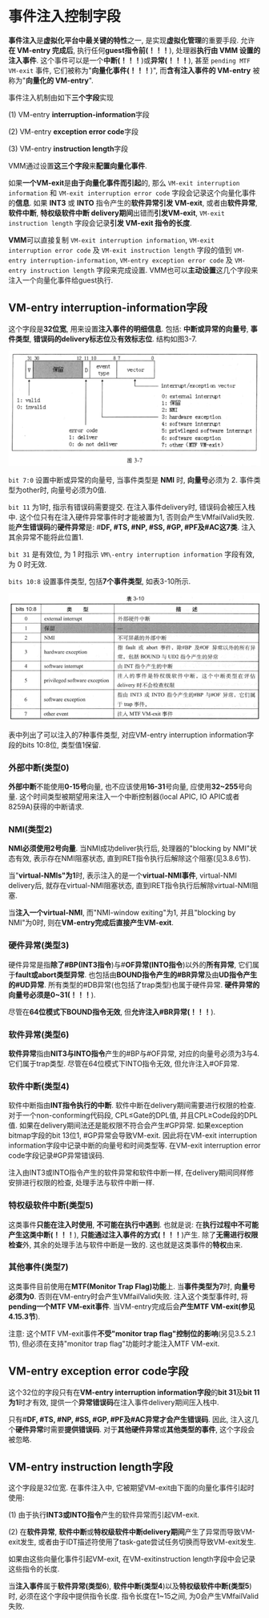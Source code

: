 
# 事件注入控制字段

**事件注入**是**虚拟化平台中最关键的特性**之一, 是实现**虚拟化管理**的重要手段. 允许**在 VM\-entry 完成后**, 执行任何**guest指令前(！！！**), 处理器**执行由 VMM 设置的注入事件**. 这个事件可以是一个**中断(！！！**)或**异常(！！！**), 甚至 `pending MTF VM-exit` 事件, 它们被称为"**向量化事件(！！！**)", 而**含有注入事件的 VM\-entry** 被称为"**向量化的 VM-entry**".

事件注入机制由如下**三个字段**实现

(1) VM\-entry **interruption\-information**字段

(2) VM\-entry **exception error code**字段

(3) VM\-entry **instruction length**字段

VMM通过设置**这三个字段**来**配置向量化事件**.

如果**一个VM\-exit**是**由于向量化事件而引起**的, 那么 `VM-exit interruption information` 和 `VM-exit interruption error code` 字段会记录这个向量化事件的**信息**. 如果 **INT3** 或 **INTO** 指令产生的**软件异常引发 VM\-exit**, 或者由**软件异常**, **软件中断**, **特权级软件中断 delivery期间**出错而**引发VM\-exit**, `VM-exit instruction length` 字段会记录**引发 VM-exit 指令的长度**.

**VMM**可以直接复制 `VM-exit interruption information`, `VM-exit interruption error code` 及 `VM-exit instruction length` 字段的值到 `VM-entry interruption-information`, `VM-entry exception error code` 及 `VM-entry instruction length` 字段来完成设置. VMM也可以**主动设置**这几个字段来注入一个向量化事件给guest执行.

## VM-entry interruption-information字段

这个字段是**32位宽**, 用来设置**注入事件的明细信息**. 包括: **中断或异常的向量号**, **事件类型**, **错误码的delivery标志位**及**有效标志位**. 结构如图3\-7.

![config](./images/1.png)

`bit 7:0` 设置中断或异常的向量号, 当事件类型是 **NMI** 时, **向量号**必须为 2. 事件类型为other时, 向量号必须为0值.

`bit 11` 为1时, 指示有错误码需要提交. 在注入事件delivery时, 错误码会被压入栈中. 这个位只有在注入硬件异常事件时才能被置为1, 否则会产生VMfailValid失败. 能**产生错误码**的**硬件异常**是: \#**DF, \#TS, \#NP, \#SS, \#GP, \#PF及\#AC这7类**. 注入其余异常不能将此位置1.

`bit 31` 是有效位, 为 1 时指示 `VM\-entry interruption information` 字段有效, 为 0 时无效.

`bits 10:8` 设置事件类型, 包括**7个事件类型**, 如表3\-10所示.

![config](./images/2.png)

表中列出了可以注入的7种事件类型, 对应VM\-entry interruption information字段的bits 10:8位, 类型值1保留.

### 外部中断(类型0)

**外部中断**不能使用**0\-15号**向量, 也不应该使用**16\-31**号向量, 应使用**32\~255**号向量. 这个时间类型被期望用来注入一个中断控制器(local APIC, IO APIC或者8259A)获得的中断请求.

### NMI(类型2)

**NMI必须使用2号向量**. 当NMI成功deliver执行后, 处理器的"blocking by NMI"状态有效, 表示存在NMI阻塞状态, 直到IRET指令执行后解除这个阻塞(见3.8.6节).

当"**virtual\-NMIs"为1**时, 表示注入的是一个**virtual\-NMI事件**, virtual\-NMI delivery后, 就存在virtual\-NMI阻塞状态, 直到IRET指令执行后解除virtual\-NMI阻塞.

当**注入一个virtual\-NMI**, 而"NMI\-window exiting"为1, 并且"blocking by NMI"为0时, 则在**VM\-entry完成后直接产生VM\-exit**.

### 硬件异常(类型3)

硬件异常是指**除了\#BP(INT3指令**)与\#**OF异常(INTO指令**)以外的**所有异常**, 它们属于**fault或abort类型异常**. 也包括由**BOUND指令产生的\#BR异常**及由**UD指令产生的\#UD异常**. 所有类型的\#DB异常(也包括了trap类型)也属于硬件异常. **硬件异常的向量号必须是0\~31(！！！**).

尽管在**64位模式下BOUND指令无效**, 但**允许注入\#BR异常(！！！**).

### 软件异常(类型6)

**软件异常**指由**NIT3与INTO指令**产生的\#BP与\#OF异常, 对应的向量号必须为3与4. 它们属于trap类型. 尽管在64位模式下INTO指令无效, 但允许注入\#OF异常.

### 软件中断(类型4)

软件中断指由**INT指令执行的中断**. 软件中断在delivery期间需要进行权限的检查. 对于一个non\-conforming代码段, CPL≤Gate的DPL值, 并且CPL≥Code段的DPL值. 如果在delivery期间法还是能权限不符合会产生\#GP异常. 如果exception bitmap字段的bit 13位1, \#GP异常会导致VM\-exit. 因此将在VM\-exit interruption information字段中记录中断的向量号和时间类型等. 在VM\-exit interruption error code字段记录\#GP异常错误码.

注入由INT3或INTO指令产生的软件异常和软件中断一样, 在delivery期间同样修安排进行权限的检查, 处理手法与软件中断一样.

### 特权级软件中断(类型5)

这类事件**只能在注入时使用**, **不可能在执行中遇到**. 也就是说: 在**执行过程中不可能产生这类中断(！！！**), **只能通过注入事件的方式(！！！**)产生. 除了**无需进行权限检查**外, 其余的处理手法与软件中断是一致的. 这也就是这类事件的**特权**由来.

### 其他事件(类型7)

这类事件目前使用在**MTF(Monitor Trap Flag)功能**上. 当**事件类型为7**时, **向量号必须为0**. 否则在VM\-entry时会产生VMfailValid失败. 注入这个类型事件时, 将**pending一个MTF VM\-exit事件**. 当VM\-entry完成后会**产生MTF VM\-exit(参见4.15.3节**).

注意: 这个MTF VM\-exit事件**不受"monitor trap flag"控制位的影响**(另见3.5.2.1节), 但必须在支持"monitor trap flag"功能时才能注入MTF VM\-exit.

## VM-entry exception error code字段

这个32位的字段只有在**VM\-entry interruption information字段**的**bit 31**及**bit 11为1**时才有效, 提供一个**异常错误码**在注入事件delivery期间压入栈中.

只有\#**DF, \#TS, \#NP, \#SS, \#GP, \#PF及\#AC异常才会产生错误码**. 因此, 注入这几个**硬件异常**时需要**提供错误码**. 对于**其他硬件异常**或**其他类型的事件**, 这个字段会被忽略.

## VM\-entry instruction length字段

这个字段是32位宽. 在事件注入中, 它被期望VM\-exit由下面的向量化事件引起时使用:

(1) 由于执行**INT3或INTO指令**产生的软件异常而引起VM\-exit.

(2) 在**软件异常**, **软件中断**或**特权级软件中断delivery期间**产生了异常而导致VM\-exit发生, 或者由于IDT描述符使用了task\-gate尝试任务切换而导致VM\-exit发生.

如果由这些向量化事件引起VM\-exit, 在VM\-exitinstruction length字段中会记录这些指令的长度.

当**注入事件**属于**软件异常(类型6**), **软件中断(类型4**)以及**特权级软件中断(类型5**)时, 必须在这个字段中提供指令长度. 指令长度在1\~15之间, 为0会产生VMfailValid失败.

